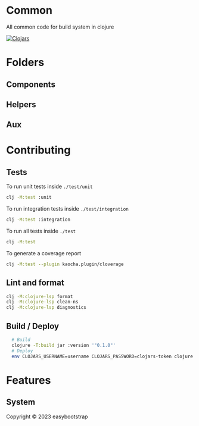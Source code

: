 # Common
All common code for build system in clojure

[![Clojars](https://img.shields.io/badge/clojars-com.github.easybootstrap%2Fcommon%20%7B%3Amvn%2Fversion%20%220.0.2%22%7D-blue)](https://clojars.org/com.github.easybootstrap/common)

# Folders 
## Components

## Helpers

## Aux



# Contributing

## Tests
To run unit tests inside `./test/unit`
```bash
clj -M:test :unit
```
To run integration tests inside `./test/integration`
```bash
clj -M:test :integration
```
To run all tests inside `./test`
```bash
clj -M:test
```
To generate a coverage report 
```bash
clj -M:test --plugin kaocha.plugin/cloverage
```

## Lint and format

```bash
clj -M:clojure-lsp format
clj -M:clojure-lsp clean-ns
clj -M:clojure-lsp diagnostics
```

## Build / Deploy

```bash
  # Build
  clojure -T:build jar :version '"0.1.0"'
  # Deploy
  env CLOJARS_USERNAME=username CLOJARS_PASSWORD=clojars-token clojure -T:build deploy :version '"0.1.0"'
```

# Features

## System

Copyright © 2023 easybootstrap
